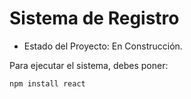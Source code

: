 <h1> Sistema de Registro </h1> 

- Estado del Proyecto: En Construcción.

Para ejecutar el sistema, debes poner:

```npm install react```
